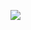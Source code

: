![](https://bat.bing.com/action/0?ti=56018282&Ver=2&mid=594312ca-5a04-4a10-a633-571e691be341&sid=201ffde0635411ee902411d77b750559&vid=20202bf0635411ee9ac03f2e618b0b9f&vids=0&msclkid=N&pi=0&lg=en-US&sw=800&sh=600&sc=24&nwd=1&tl=Shortform%20%7C%20A%20Mind%20for%20Numbers&p=https%3A%2F%2Fwww.shortform.com%2Fapp%2Fbook%2Fa-mind-for-numbers%2Fexercise-apply-anti-procrastination-strategies-to-your-to-do-list&r=&lt=446&evt=pageLoad&sv=1&rn=792584)
